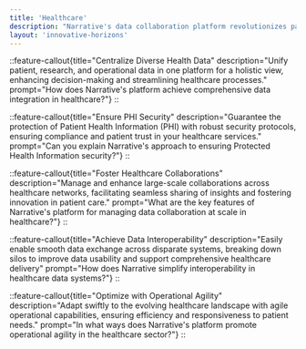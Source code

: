 ```yaml
---
title: 'Healthcare'
description: "Narrative's data collaboration platform revolutionizes patient care and operational excellence with its scalable and secure healthcare data solutions."
layout: 'innovative-horizons'
---
```

::feature-callout{title="Centralize Diverse Health Data" description="Unify patient, research, and operational data in one platform for a holistic view, enhancing decision-making and streamlining healthcare processes." prompt="How does Narrative's platform achieve comprehensive data integration in healthcare?"}
::

::feature-callout{title="Ensure PHI Security" description="Guarantee the protection of Patient Health Information (PHI) with robust security protocols, ensuring compliance and patient trust in your healthcare services." prompt="Can you explain Narrative's approach to ensuring Protected Health Information security?"}
::

::feature-callout{title="Foster Healthcare Collaborations" description="Manage and enhance large-scale collaborations across healthcare networks, facilitating seamless sharing of insights and fostering innovation in patient care." prompt="What are the key features of Narrative's platform for managing data collaboration at scale in healthcare?"}
::

::feature-callout{title="Achieve Data Interoperability" description="Easily enable smooth data exchange across disparate systems, breaking down silos to improve data usability and support comprehensive healthcare delivery" prompt="How does Narrative simplify interoperability in healthcare data systems?"}
::

::feature-callout{title="Optimize with Operational Agility" description="Adapt swiftly to the evolving healthcare landscape with agile operational capabilities, ensuring efficiency and responsiveness to patient needs." prompt="In what ways does Narrative's platform promote operational agility in the healthcare sector?"}
::
